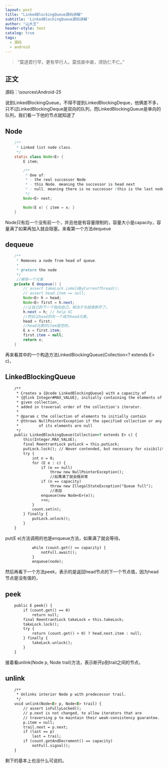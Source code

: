 ```yaml
---
layout: post
title: "LinkedBlockingQueue源码讲解"
subtitle: 'LinkedBlockingQueue源码讲解'
author: "山大王"
header-style: text
catalog: true
tags:
  - 源码
  - android
---
```

> “莫道君行早，更有早行人。莫信直中直，须防仁不仁。”

## 正文

源码：\sources\Android-25

说到LinkedBlockingQueue，不得不提到LinkedBlockingDeque，他俩差不多，只不过LinkedBlockingDeque是双向的队列，而LinkedBlockingQueue是单向的队列，我们看一下他的节点就知道了

## Node

```java
    /**
     * Linked list node class.
     */
    static class Node<E> {
        E item;

        /**
         * One of:
         * - the real successor Node
         * - this Node, meaning the successor is head.next
         * - null, meaning there is no successor (this is the last node)
         */
        Node<E> next;

        Node(E x) { item = x; }
    }
```

Node只有后一个没有前一个，并且他是有容量限制的，容量大小是capacity，容量满了如果再加入就会阻塞。来看第一个方法dequeue

## dequeue

```java
    /**
     * Removes a node from head of queue.
     *
     * @return the node
     */
	 //移除一个元素
    private E dequeue() {
        // assert takeLock.isHeldByCurrentThread();
        // assert head.item == null;
        Node<E> h = head;
        Node<E> first = h.next;
		//让自己的下一个指向自己，相当于与链表断开了。
        h.next = h; // help GC
		//然后让head的先一个成为head元素。
        head = first;
		//head元素的item是空的。
        E x = first.item;
        first.item = null;
        return x;
    }
```

再来看其中的一个构造方法LinkedBlockingQueue(Collection<? extends E> c)，

## LinkedBlockingQueue

```html
    /**
     * Creates a {@code LinkedBlockingQueue} with a capacity of
     * {@link Integer#MAX_VALUE}, initially containing the elements of the
     * given collection,
     * added in traversal order of the collection's iterator.
     *
     * @param c the collection of elements to initially contain
     * @throws NullPointerException if the specified collection or any
     *         of its elements are null
     */
    public LinkedBlockingQueue(Collection<? extends E> c) {
        this(Integer.MAX_VALUE);
        final ReentrantLock putLock = this.putLock;
        putLock.lock(); // Never contended, but necessary for visibility
        try {
            int n = 0;
            for (E e : c) {
                if (e == null)
                    throw new NullPointerException();
					//如果满了就会报异常
                if (n == capacity)
                    throw new IllegalStateException("Queue full");
					//添加
                enqueue(new Node<E>(e));
                ++n;
            }
            count.set(n);
        } finally {
            putLock.unlock();
        }
    }
```

put(E e)方法调用的也是enqueue方法，如果满了就会等待。

```html
            while (count.get() == capacity) {
                notFull.await();
            }
            enqueue(node);
```

然后再看下一个方法peek，表示的是返回head节点的下一个节点值，因为head节点是没有值的，

## peek

```html
    public E peek() {
        if (count.get() == 0)
            return null;
        final ReentrantLock takeLock = this.takeLock;
        takeLock.lock();
        try {
            return (count.get() > 0) ? head.next.item : null;
        } finally {
            takeLock.unlock();
        }
    }
```

接着看unlink(Node<E> p, Node<E> trail)方法，表示断开p到trail之间的节点，

## unlink

```html
    /**
     * Unlinks interior Node p with predecessor trail.
     */
    void unlink(Node<E> p, Node<E> trail) {
        // assert isFullyLocked();
        // p.next is not changed, to allow iterators that are
        // traversing p to maintain their weak-consistency guarantee.
        p.item = null;
        trail.next = p.next;
        if (last == p)
            last = trail;
        if (count.getAndDecrement() == capacity)
            notFull.signal();
    }
```

剩下的基本上也没什么可说的。